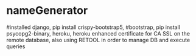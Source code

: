 # nameGenerator
#installed django, pip install crispy-bootstrap5, #bootstrap, pip install psycopg2-binary, heroku, heroku enhanced certificate for CA SSL on the remote database, also using RETOOL in order to manage DB and execute queries

